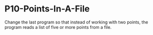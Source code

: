 # P10-Points-In-A-File
Change the last program so that instead of working with two points, the program reads a list of five or more points from a file.
